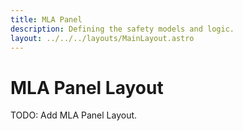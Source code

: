 ```yaml
---
title: MLA Panel
description: Defining the safety models and logic.
layout: ../../../layouts/MainLayout.astro
---
```


# MLA Panel Layout

TODO: Add MLA Panel Layout.